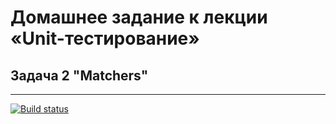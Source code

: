 # Домашнее задание к лекции «Unit-тестирование»

## Задача 2 "Matchers"

--------------------------

[![Build status](https://ci.appveyor.com/api/projects/status/lu7plva8mwtmipr0?svg=true)](https://ci.appveyor.com/project/deizee/ajs-tests-2)



